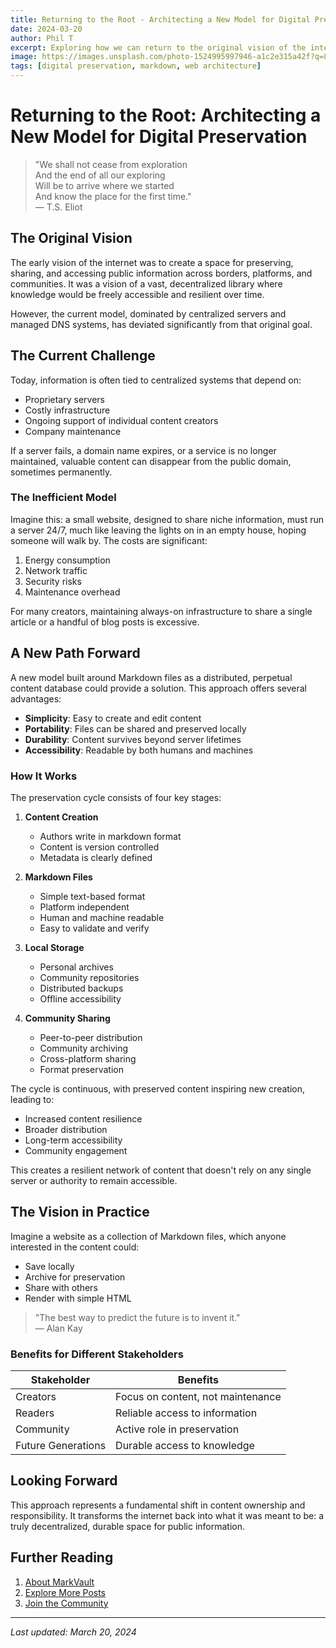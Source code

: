 ```yaml
---
title: Returning to the Root - Architecting a New Model for Digital Preservation
date: 2024-03-20
author: Phil T
excerpt: Exploring how we can return to the original vision of the internet as a decentralized library of knowledge through markdown-based content preservation.
image: https://images.unsplash.com/photo-1524995997946-a1c2e315a42f?q=80&w=1920&auto=format&fit=crop
tags: [digital preservation, markdown, web architecture]
---
```


# Returning to the Root: Architecting a New Model for Digital Preservation

> "We shall not cease from exploration  
> And the end of all our exploring  
> Will be to arrive where we started  
> And know the place for the first time."  
> — T.S. Eliot

## The Original Vision

The early vision of the internet was to create a space for preserving, sharing, and accessing public information across borders, platforms, and communities. It was a vision of a vast, decentralized library where knowledge would be freely accessible and resilient over time.

However, the current model, dominated by centralized servers and managed DNS systems, has deviated significantly from that original goal.

## The Current Challenge

Today, information is often tied to centralized systems that depend on:
- Proprietary servers
- Costly infrastructure
- Ongoing support of individual content creators
- Company maintenance

If a server fails, a domain name expires, or a service is no longer maintained, valuable content can disappear from the public domain, sometimes permanently.

### The Inefficient Model

Imagine this: a small website, designed to share niche information, must run a server 24/7, much like leaving the lights on in an empty house, hoping someone will walk by. The costs are significant:

1. Energy consumption
2. Network traffic
3. Security risks
4. Maintenance overhead

For many creators, maintaining always-on infrastructure to share a single article or a handful of blog posts is excessive.

## A New Path Forward

A new model built around Markdown files as a distributed, perpetual content database could provide a solution. This approach offers several advantages:

- **Simplicity**: Easy to create and edit content
- **Portability**: Files can be shared and preserved locally
- **Durability**: Content survives beyond server lifetimes
- **Accessibility**: Readable by both humans and machines

### How It Works

The preservation cycle consists of four key stages:

1. **Content Creation**
   - Authors write in markdown format
   - Content is version controlled
   - Metadata is clearly defined

2. **Markdown Files**
   - Simple text-based format
   - Platform independent
   - Human and machine readable
   - Easy to validate and verify

3. **Local Storage**
   - Personal archives
   - Community repositories
   - Distributed backups
   - Offline accessibility

4. **Community Sharing**
   - Peer-to-peer distribution
   - Community archiving
   - Cross-platform sharing
   - Format preservation

The cycle is continuous, with preserved content inspiring new creation, leading to:
- Increased content resilience
- Broader distribution
- Long-term accessibility
- Community engagement

This creates a resilient network of content that doesn't rely on any single server or authority to remain accessible.

## The Vision in Practice

Imagine a website as a collection of Markdown files, which anyone interested in the content could:
- Save locally
- Archive for preservation
- Share with others
- Render with simple HTML

> "The best way to predict the future is to invent it."  
> — Alan Kay

### Benefits for Different Stakeholders

| Stakeholder | Benefits |
|-------------|----------|
| Creators | Focus on content, not maintenance |
| Readers | Reliable access to information |
| Community | Active role in preservation |
| Future Generations | Durable access to knowledge |

## Looking Forward

This approach represents a fundamental shift in content ownership and responsibility. It transforms the internet back into what it was meant to be: a truly decentralized, durable space for public information.

## Further Reading

1. [About MarkVault](#/about)
2. [Explore More Posts](#/posts)
3. [Join the Community](#/contact)

---

*Last updated: March 20, 2024*